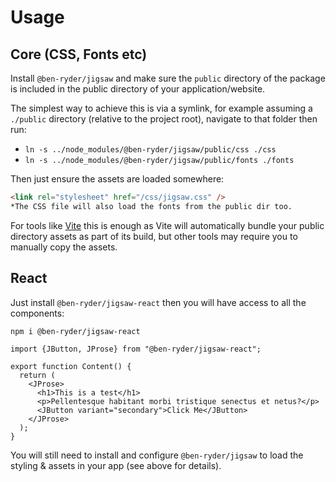 # Usage

## Core (CSS, Fonts etc)
Install `@ben-ryder/jigsaw` and make sure the `public` directory of the package is included in the 
public directory of your application/website.  

The simplest way to achieve this is via a symlink, for example assuming a `./public` directory (relative to the project root), navigate to that folder then run:
- `ln -s ../node_modules/@ben-ryder/jigsaw/public/css ./css`
- `ln -s ../node_modules/@ben-ryder/jigsaw/public/fonts ./fonts`

Then just ensure the assets are loaded somewhere:
```html
<link rel="stylesheet" href="/css/jigsaw.css" />
*The CSS file will also load the fonts from the public dir too.
```

For tools like [Vite](https://vitejs.dev/) this is enough as Vite will automatically
bundle your public directory assets as part of its build, but other tools may require you to manually copy the assets.

## React
Just install `@ben-ryder/jigsaw-react` then you will have access to all the components:

```bash
npm i @ben-ryder/jigsaw-react
```

```tsx
import {JButton, JProse} from "@ben-ryder/jigsaw-react";

export function Content() {
  return (
    <JProse>
      <h1>This is a test</h1>
      <p>Pellentesque habitant morbi tristique senectus et netus?</p>
      <JButton variant="secondary">Click Me</JButton>
    </JProse>
  );
}
```

You will still need to install and configure `@ben-ryder/jigsaw` to load the styling & assets in your app (see above for details).  
